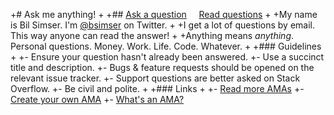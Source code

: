 +# Ask me anything!
 +
 +## [Ask a question](../../issues/new) &nbsp;&nbsp;&nbsp; [Read questions](../../issues?q=is%3Aissue+is%3Aclosed)
 +
 +My name is Bil Simser. I'm [@bsimser](https://twitter.com/shanselman) on Twitter.
 +
 +I get a lot of questions by email. This way anyone can read the answer!
 +
 +Anything means *anything*. Personal questions. Money. Work. Life. Code. Whatever.
 +
 +### Guidelines
 +
 +- Ensure your question hasn't already been answered.
 +- Use a succinct title and description.
 +- Bugs & feature requests should be opened on the relevant issue tracker.
 +- Support questions are better asked on Stack Overflow.
 +- Be civil and polite.
 +
 +### Links
 +
 +- [Read more AMAs](https://github.com/sindresorhus/amas)
 +- [Create your own AMA](https://github.com/sindresorhus/amas/blob/master/create-ama.md)
 +- [What's an AMA?](https://en.wikipedia.org/wiki/Reddit#IAmA_and_AMA)
